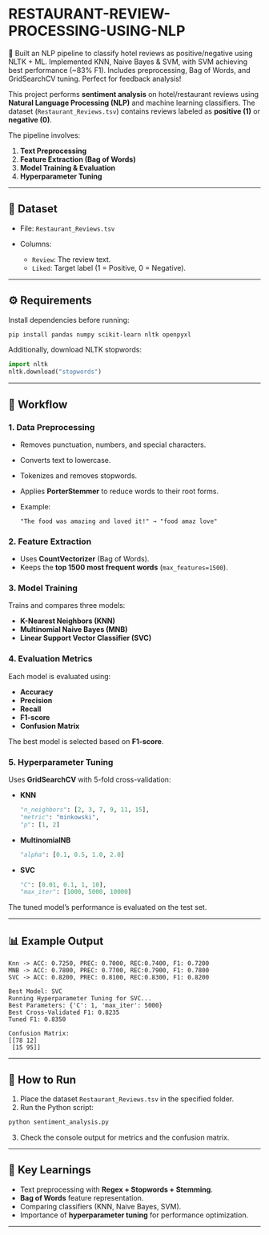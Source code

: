 # RESTAURANT-REVIEW-PROCESSING-USING-NLP
🚀 Built an NLP pipeline to classify hotel reviews as positive/negative using NLTK + ML. Implemented KNN, Naive Bayes &amp; SVM, with SVM achieving best performance (~83% F1). Includes preprocessing, Bag of Words, and GridSearchCV tuning. Perfect for feedback analysis!

This project performs **sentiment analysis** on hotel/restaurant reviews using **Natural Language Processing (NLP)** and machine learning classifiers.
The dataset (`Restaurant_Reviews.tsv`) contains reviews labeled as **positive (1)** or **negative (0)**.

The pipeline involves:

1. **Text Preprocessing**
2. **Feature Extraction (Bag of Words)**
3. **Model Training & Evaluation**
4. **Hyperparameter Tuning**

---

## 📂 Dataset

* File: `Restaurant_Reviews.tsv`
* Columns:

  * `Review`: The review text.
  * `Liked`: Target label (1 = Positive, 0 = Negative).

---

## ⚙️ Requirements

Install dependencies before running:

```bash
pip install pandas numpy scikit-learn nltk openpyxl
```

Additionally, download NLTK stopwords:

```python
import nltk
nltk.download("stopwords")
```

---

## 🔄 Workflow

### 1. **Data Preprocessing**

* Removes punctuation, numbers, and special characters.
* Converts text to lowercase.
* Tokenizes and removes stopwords.
* Applies **PorterStemmer** to reduce words to their root forms.
* Example:

  ```
  "The food was amazing and loved it!" → "food amaz love"
  ```

### 2. **Feature Extraction**

* Uses **CountVectorizer** (Bag of Words).
* Keeps the **top 1500 most frequent words** (`max_features=1500`).

### 3. **Model Training**

Trains and compares three models:

* **K-Nearest Neighbors (KNN)**
* **Multinomial Naive Bayes (MNB)**
* **Linear Support Vector Classifier (SVC)**

### 4. **Evaluation Metrics**

Each model is evaluated using:

* **Accuracy**
* **Precision**
* **Recall**
* **F1-score**
* **Confusion Matrix**

The best model is selected based on **F1-score**.

### 5. **Hyperparameter Tuning**

Uses **GridSearchCV** with 5-fold cross-validation:

* **KNN**

  ```python
  "n_neighbors": [2, 3, 7, 9, 11, 15],
  "metric": "minkowski",
  "p": [1, 2]
  ```
* **MultinomialNB**

  ```python
  "alpha": [0.1, 0.5, 1.0, 2.0]
  ```
* **SVC**

  ```python
  "C": [0.01, 0.1, 1, 10],
  "max_iter": [1000, 5000, 10000]
  ```

The tuned model’s performance is evaluated on the test set.

---

## 📊 Example Output

```
Knn -> ACC: 0.7250, PREC: 0.7000, REC:0.7400, F1: 0.7200
MNB -> ACC: 0.7800, PREC: 0.7700, REC:0.7900, F1: 0.7800
SVC -> ACC: 0.8200, PREC: 0.8100, REC:0.8300, F1: 0.8200

Best Model: SVC
Running Hyperparameter Tuning for SVC...
Best Parameters: {'C': 1, 'max_iter': 5000}
Best Cross-Validated F1: 0.8235
Tuned F1: 0.8350

Confusion Matrix:
[[78 12]
 [15 95]]
```

---

## 🚀 How to Run

1. Place the dataset `Restaurant_Reviews.tsv` in the specified folder.
2. Run the Python script:

```bash
python sentiment_analysis.py
```

3. Check the console output for metrics and the confusion matrix.

---

## 📌 Key Learnings

* Text preprocessing with **Regex + Stopwords + Stemming**.
* **Bag of Words** feature representation.
* Comparing classifiers (KNN, Naive Bayes, SVM).
* Importance of **hyperparameter tuning** for performance optimization.

---

